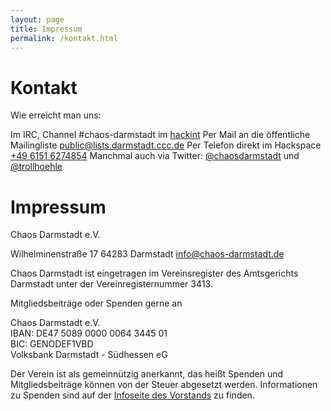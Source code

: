```yaml
---
layout: page
title: Impressum
permalink: /kontakt.html
---
```


Kontakt
=======

Wie erreicht man uns:

Im IRC, Channel #chaos-darmstadt im [hackint](http://www.hackint.eu/)
Per Mail an die öffentliche Mailingliste [public@lists.darmstadt.ccc.de](https://lists.darmstadt.ccc.de/mailman/listinfo/public)
Per Telefon direkt im Hackspace [+49 6151 6274854](tel:+4961516274854)
Manchmal auch via Twitter: [@chaosdarmstadt](https://twitter.com/chaosdarmstadt) und [@trollhoehle](https://twitter.com/trollhoehle)


Impressum
=========

Chaos Darmstadt e.V.

Wilhelminenstraße 17
64283 Darmstadt
info@chaos-darmstadt.de

Chaos Darmstadt ist eingetragen im Vereinsregister des Amtsgerichts Darmstadt
unter der Vereinregisternummer 3413.

Mitgliedsbeiträge oder Spenden gerne an

Chaos Darmstadt e.V.  
IBAN: DE47 5089 0000 0064 3445 01  
BIC: GENODEF1VBD  
Volksbank Darmstadt - Südhessen eG  

Der Verein ist als gemeinnützig anerkannt, das heißt Spenden und Mitgliedsbeiträge können von der Steuer abgesetzt werden.
Informationen zu Spenden sind auf der [Infoseite des Vorstands](https://git.darmstadt.ccc.de/vorstand/doku/blob/master/README.md) zu finden.
